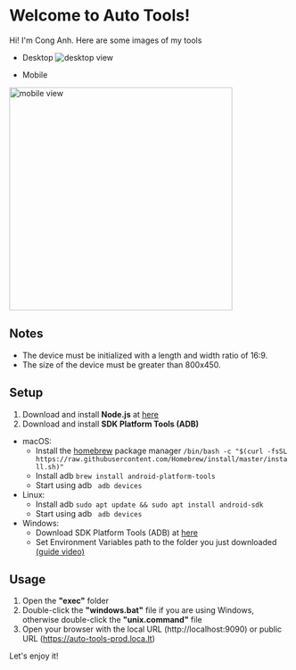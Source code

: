 # Welcome to Auto Tools!
Hi! I'm Cong Anh. Here are some images of my tools

- Desktop
![desktop view](https://github.com/conganhhcmus/auto-tools/blob/master/desktop.gif)

- Mobile
<img src="https://github.com/conganhhcmus/auto-tools/blob/master/mobile.gif" alt="mobile view" width="400"/>

## Notes
- The device must be initialized with a length and width ratio of 16:9.
- The size of the device must be greater than 800x450.

## Setup
1. Download and install **Node.js** at [here](https://nodejs.org/en)
2. Download and install **SDK Platform Tools (ADB)**

- macOS:
  - Install the [homebrew](http://brew.sh/) package manager
  `/bin/bash -c "$(curl -fsSL https://raw.githubusercontent.com/Homebrew/install/master/install.sh)"`
  - Install adb
  `brew install android-platform-tools`
  - Start using adb
  ` adb devices`
- Linux:
  - Install adb
  `sudo apt update && sudo apt install android-sdk`
  - Start using adb
  ` adb devices`
- Windows:
  - Download SDK Platform Tools (ADB) at [here](https://developer.android.com/tools/releases/platform-tools#downloads)
  - Set Environment Variables path to the folder you just downloaded [(guide video)](https://www.youtube.com/watch?v=F_XI-w6xDkM)

## Usage
1. Open the **"exec"** folder
2. Double-click the **"windows.bat"** file if you are using Windows, otherwise double-click the **"unix.command"** file
4. Open your browser with the local URL (http://localhost:9090) or public URL (https://auto-tools-prod.loca.lt)

Let's enjoy it!

